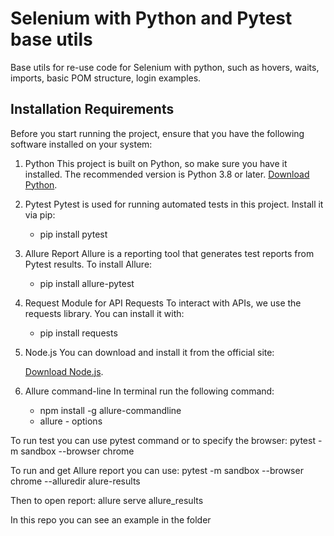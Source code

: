 # Selenium with Python and Pytest base utils

Base utils for re-use code for Selenium with python, such as hovers, waits, imports, basic POM structure, login examples.

## Installation Requirements

Before you start running the project, ensure that you have the following software installed on your system:

1. Python
    This project is built on Python, so make sure you have it installed. The recommended version is Python 3.8 or later.
    [Download Python](https://www.python.org/downloads/).
    
2. Pytest
    Pytest is used for running automated tests in this project. Install it via pip:

    - pip install pytest

3. Allure Report
    Allure is a reporting tool that generates test reports from Pytest results. To install Allure:

    - pip install allure-pytest

4. Request Module for API Requests
    To interact with APIs, we use the requests library. You can install it with:

    - pip install requests

5. Node.js
    You can download and install it from the official site:

    [Download Node.js](https://nodejs.org/).

6. Allure command-line
    In terminal run the following command: 
    - npm install -g allure-commandline
    - allure - options

To run test you can use pytest command or to specify the browser: pytest -m sandbox --browser chrome

To run and get Allure report you can use: 
pytest -m sandbox --browser chrome --alluredir alure-results

Then to open report: 
allure serve allure_results

In this repo you can see an example in the folder

